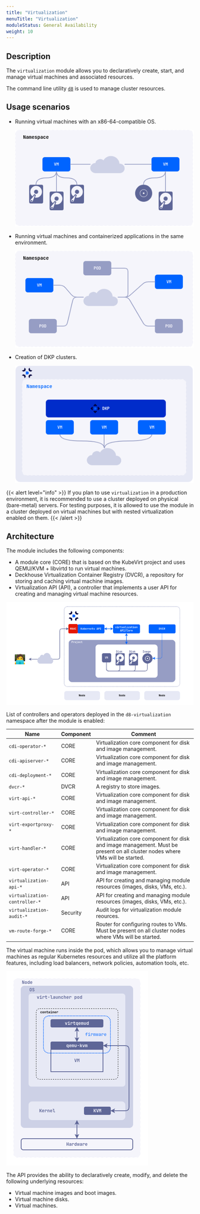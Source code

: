 ```yaml
---
title: "Virtualization"
menuTitle: "Virtualization"
moduleStatus: General Availability
weight: 10
---
```


## Description

The `virtualization` module allows you to declaratively create, start, and manage virtual machines and associated resources.

The command line utility [`d8`](https://deckhouse.ru/documentation/v1/deckhouse-cli/) is used to manage cluster resources.

## Usage scenarios

- Running virtual machines with an x86-64-compatible OS.

  ![](./images/cases-vms.png)

- Running virtual machines and containerized applications in the same environment.

  ![](./images/cases-pods-and-vms.png)

- Creation of DKP clusters.

  ![](./images/cases.dkp.png)

{{< alert level="info" >}}
If you plan to use `virtualization` in a production environment, it is recommended to use a cluster deployed on physical (bare-metal) servers. For testing purposes, it is allowed to use the module in a cluster deployed on virtual machines but with nested virtualization enabled on them.
{{< /alert >}}

## Architecture

The module includes the following components:

- A module core (CORE) that is based on the KubeVirt project and uses QEMU/KVM + libvirtd to run virtual machines.
- Deckhouse Virtualization Container Registry (DVCR), a repository for storing and caching virtual machine images.
- Virtualization API (API), a controller that implements a user API for creating and managing virtual machine resources.

![](images/arch.png)

List of controllers and operators deployed in the `d8-virtualization` namespace after the module is enabled:

| Name                          | Component | Comment                                                                                                                      |
| ----------------------------- | --------- | ---------------------------------------------------------------------------------------------------------------------------- |
| `cdi-operator-*`              | CORE      | Virtualization core component for disk and image management.                                                                 |
| `cdi-apiserver-*`             | CORE      | Virtualization core component for disk and image management.                                                                 |
| `cdi-deployment-*`            | CORE      | Virtualization core component for disk and image management.                                                                 |
| `dvcr-*`                      | DVCR      | A registry to store images.                                                                                                  |
| `virt-api-*`                  | CORE      | Virtualization core component for disk and image management.                                                                 |
| `virt-controller-*`           | CORE      | Virtualization core component for disk and image management.                                                                 |
| `virt-exportproxy-*`          | CORE      | Virtualization core component for disk and image management.                                                                 |
| `virt-handler-*`              | CORE      | Virtualization core component for disk and image management. Must be present on all cluster nodes where VMs will be started. |
| `virt-operator-*`             | CORE      | Virtualization core component for disk and image management.                                                                 |
| `virtualization-api-*`        | API       | API for creating and managing module resources (images, disks, VMs, etc.).                                                   |
| `virtualization-controller-*` | API       | API for creating and managing module resources (images, disks, VMs, etc.).                                                   |
| `virtualization-audit-*`      | Security  | Audit logs for virtualization module reources.                                                                               |
| `vm-route-forge-*`            | CORE      | Router for configuring routes to VMs. Must be present on all cluster nodes where VMs will be started.                        |

The virtual machine runs inside the pod, which allows you to manage virtual machines as regular Kubernetes resources and utilize all the platform features, including load balancers, network policies, automation tools, etc.

![](images/vm.png)

The API provides the ability to declaratively create, modify, and delete the following underlying resources:

- Virtual machine images and boot images.
- Virtual machine disks.
- Virtual machines.

